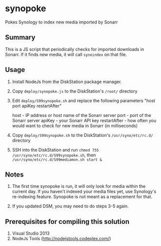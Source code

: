 # synopoke
Pokes Synology to index new media imported by Sonarr

Summary
-------

This is a JS script that periodically checks for imported downloads in Sonarr. If it finds new media,
it will call ``synoindex`` on that file.

Usage
-----

1. Install NodeJs from the DiskStation package manager.

2. Copy ``deploy/synopoke.js`` to the DiskStation's ``/root/`` directory

3. Edit ``deploy/S99synopoke.sh`` and replace the following parameters "host port apiKey restartAfter" 

   host - IP address or host name of the Sonarr server
   port - port of the Sonarr server
   apiKey - your Sonarr API key
   restartAfter - how often you would want to check for new media in Sonarr (in milliseconds)

4. Copy ``deploy/S99synopoke.sh`` to the DiskStation's ``/usr/syno/etc/rc.d/`` directory

5. SSH into the DiskStation and run ``chmod 755 /usr/syno/etc/rc.d/S99synopoke.sh``,
   then ``/usr/syno/etc/rc.d/S99mediamon.sh start &``

Notes
-----

1. The first time synopoke is run, it will only look for media within the current day. If you haven't indexed
   your media files yet, use Synology's re-indexing feature. Synopoke is not meant as a replacement for that.

2. If you updated DSM, you may need to do steps 3-5 again.

Prerequisites for compiling this solution
---------------------------------------
1. Visual Studio 2013
2. NodeJs Tools (http://nodejstools.codeplex.com/)